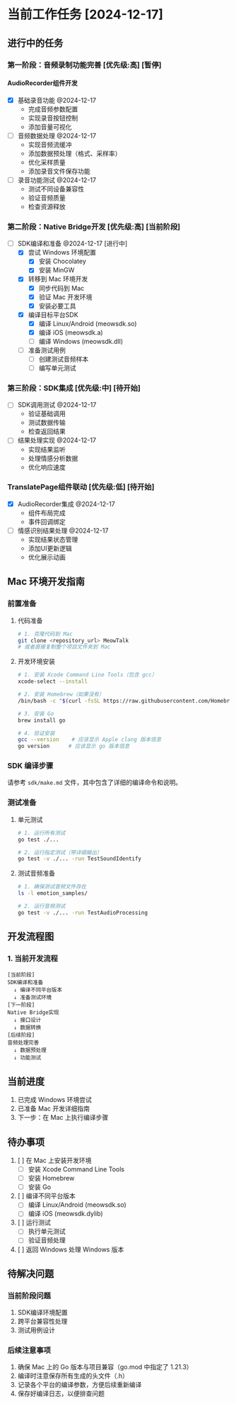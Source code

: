 # 当前工作任务 [2024-12-17]

## 进行中的任务

### 第一阶段：音频录制功能完善 [优先级:高] [暂停]
#### AudioRecorder组件开发
- [x] 基础录音功能 @2024-12-17
  - 完成音频参数配置
  - 实现录音按钮控制
  - 添加音量可视化
- [ ] 音频数据处理 @2024-12-17
  - 实现音频流缓冲
  - 添加数据预处理（格式、采样率）
  - 优化采样质量
  - 添加录音文件保存功能
- [ ] 录音功能测试 @2024-12-17
  - 测试不同设备兼容性
  - 验证音频质量
  - 检查资源释放

### 第二阶段：Native Bridge开发 [优先级:高] [当前阶段]
- [ ] SDK编译和准备 @2024-12-17 [进行中]
  - [x] 尝试 Windows 环境配置
    - [x] 安装 Chocolatey
    - [x] 安装 MinGW
  - [x] 转移到 Mac 环境开发
    - [x] 同步代码到 Mac
    - [x] 验证 Mac 开发环境
    - [x] 安装必要工具
  - [x] 编译目标平台SDK
    - [x] 编译 Linux/Android (meowsdk.so)
    - [x] 编译 iOS (meowsdk.a)
    - [ ] 编译 Windows (meowsdk.dll)
  - [ ] 准备测试用例
    - [ ] 创建测试音频样本
    - [ ] 编写单元测试

### 第三阶段：SDK集成 [优先级:中] [待开始]
- [ ] SDK调用测试 @2024-12-17
  - 验证基础调用
  - 测试数据传输
  - 检查返回结果
- [ ] 结果处理实现 @2024-12-17
  - 实现结果监听
  - 处理情感分析数据
  - 优化响应速度

### TranslatePage组件联动 [优先级:低] [待开始]
- [x] AudioRecorder集成 @2024-12-17
  - 组件布局完成
  - 事件回调绑定
- [ ] 情感识别结果处理 @2024-12-17
  - 实现结果状态管理
  - 添加UI更新逻辑
  - 优化展示动画

## Mac 环境开发指南

### 前置准备
1. 代码准备
   ```bash
   # 1. 克隆代码到 Mac
   git clone <repository_url> MeowTalk
   # 或者直接复制整个项目文件夹到 Mac
   ```

2. 开发环境安装
   ```bash
   # 1. 安装 Xcode Command Line Tools（包含 gcc）
   xcode-select --install

   # 2. 安装 Homebrew（如果没有）
   /bin/bash -c "$(curl -fsSL https://raw.githubusercontent.com/Homebrew/install/HEAD/install.sh)"

   # 3. 安装 Go
   brew install go

   # 4. 验证安装
   gcc --version    # 应该显示 Apple clang 版本信息
   go version      # 应该显示 go 版本信息
   ```

### SDK 编译步骤
请参考 `sdk/make.md` 文件，其中包含了详细的编译命令和说明。

### 测试准备
1. 单元测试
   ```bash
   # 1. 运行所有测试
   go test ./...

   # 2. 运行指定测试（带详细输出）
   go test -v ./... -run TestSoundIdentify
   ```

2. 测试音频准备
   ```bash
   # 1. 确保测试音频文件存在
   ls -l emotion_samples/

   # 2. 运行音频测试
   go test -v ./... -run TestAudioProcessing
   ```

## 开发流程图

### 1. 当前开发流程
```
[当前阶段]
SDK编译和准备
  ↓ 编译不同平台版本
  ↓ 准备测试环境
[下一阶段]
Native Bridge实现
  ↓ 接口设计
  ↓ 数据转换
[后续阶段]
音频处理完善
  ↓ 数据预处理
  ↓ 功能测试
```

## 当前进度
1. 已完成 Windows 环境尝试
2. 已准备 Mac 开发详细指南
3. 下一步：在 Mac 上执行编译步骤

## 待办事项
1. [ ] 在 Mac 上安装开发环境
   - [ ] 安装 Xcode Command Line Tools
   - [ ] 安装 Homebrew
   - [ ] 安装 Go
2. [ ] 编译不同平台版本
   - [ ] 编译 Linux/Android (meowsdk.so)
   - [ ] 编译 iOS (meowsdk.dylib)
3. [ ] 运行测试
   - [ ] 执行单元测试
   - [ ] 验证音频处理
4. [ ] 返回 Windows 处理 Windows 版本

## 待解决问题

### 当前阶段问题
1. SDK编译环境配置
2. 跨平台兼容性处理
3. 测试用例设计

### 后续注意事项
1. 确保 Mac 上的 Go 版本与项目兼容（go.mod 中指定了 1.21.3）
2. 编译时注意保存所有生成的头文件（.h）
3. 记录各个平台的编译参数，方便后续重新编译
4. 保存好编译日志，以便排查问题